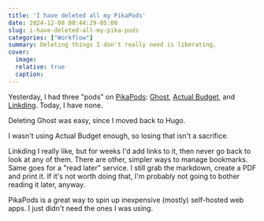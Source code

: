 ```yaml
---
title: 'I have deleted all my PikaPods'
date: 2024-12-08 08:44:29-05:00
slug: i-have-deleted-all-my-pika-pods
categories: ["Workflow"]
summary: Deleting things I don't really need is liberating.
cover: 
  image: 
  relative: true
  caption: 
---
```


Yesterday, I had three "pods" on [PikaPods]( https://www.pikapods.com): [Ghost](https://ghost.org), [Actual Budget](https://actualbudget.org), and [Linkding](https://linkding.link). Today, I have none.

Deleting Ghost was easy, since I moved back to Hugo. 

I wasn't using Actual Budget enough, so losing that isn't a sacrifice. 

Linkding I really like, but for weeks I'd add links to it, then never go back to look at any of them. There are other, simpler ways to manage bookmarks. Same goes for a "read later" service. I still grab the markdown, create a PDF and print it. If it's not worth doing that, I'm probably not going to bother reading it later, anyway.

PikaPods is a great way to spin up inexpensive (mostly) self-hosted web apps. I just didn't need the ones I was using.


